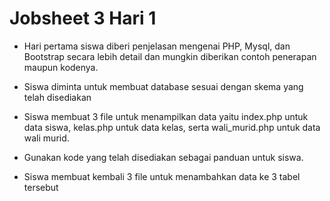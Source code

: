 
# Jobsheet 3 Hari 1

- Hari pertama siswa diberi penjelasan mengenai PHP, Mysql, dan Bootstrap secara lebih detail dan mungkin diberikan contoh penerapan maupun kodenya.

- Siswa diminta untuk membuat database sesuai dengan skema yang telah disediakan

- Siswa membuat 3 file untuk menampilkan data yaitu index.php untuk data siswa, kelas.php untuk data kelas, serta wali_murid.php untuk data wali murid.

- Gunakan kode yang telah disediakan sebagai panduan untuk siswa.

- Siswa membuat kembali 3 file untuk menambahkan data ke 3 tabel tersebut